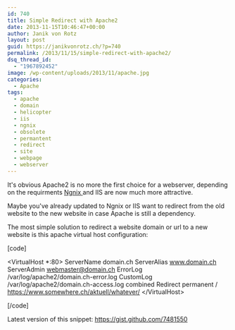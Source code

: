 ```yaml
---
id: 740
title: Simple Redirect with Apache2
date: 2013-11-15T10:46:47+00:00
author: Janik von Rotz
layout: post
guid: https://janikvonrotz.ch/?p=740
permalink: /2013/11/15/simple-redirect-with-apache2/
dsq_thread_id:
  - "1967892452"
image: /wp-content/uploads/2013/11/apache.jpg
categories:
  - Apache
tags:
  - apache
  - domain
  - helicopter
  - iis
  - ngnix
  - obsolete
  - permantent
  - redirect
  - site
  - webpage
  - webserver
---
```

It's obvious Apache2 is no more the first choice for a webserver, depending on the requirments <a href="https://www.theorganicagency.com/apache-vs-nginx-performance-comparison/" target="_blank">Ngnix </a>and IIS are now much more attractive.

Maybe you've already updated to Ngnix or IIS want to redirect from the old website to the new website in case Apache is still a dependency.

<!--more-->

The most simple solution to redirect a website domain or url to a new website is this apache virtual host configuration:

[code]

&lt;VirtualHost *:80&gt;
  ServerName domain.ch
  ServerAlias www.domain.ch
  ServerAdmin webmaster@domain.ch
  ErrorLog /var/log/apache2/domain.ch-error.log
  CustomLog /var/log/apache2/domain.ch-access.log combined
  Redirect permanent / https://www.somewhere.ch/aktuell/whatever/
&lt;/VirtualHost&gt;

[/code]

Latest version of this snippet: <a href="https://gist.github.com/7481550" target="_blank">https://gist.github.com/7481550</a>